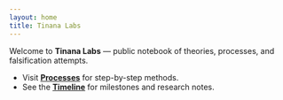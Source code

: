 ```yaml
---
layout: home
title: Tinana Labs
---
```

Welcome to **Tinana Labs** — public notebook of theories, processes, and falsification attempts.
- Visit **[Processes](/processes/)** for step-by-step methods.
- See the **[Timeline](/timeline/)** for milestones and research notes.

